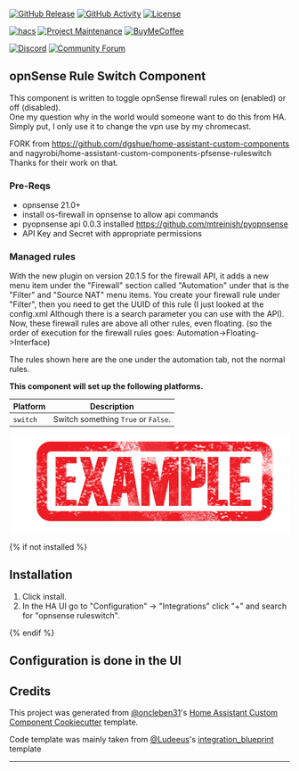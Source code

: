 [![GitHub Release][releases-shield]][releases]
[![GitHub Activity][commits-shield]][commits]
[![License][license-shield]][license]

[![hacs][hacsbadge]][hacs]
[![Project Maintenance][maintenance-shield]][user_profile]
[![BuyMeCoffee][buymecoffeebadge]][buymecoffee]

[![Discord][discord-shield]][discord]
[![Community Forum][forum-shield]][forum]
## opnSense Rule Switch Component

This component is written to toggle opnSense firewall rules on (enabled) or off (disabled).  
One my question why in the world would someone want to do this from HA. Simply put, I only use it to change the vpn use by my chromecast.


FORK from https://github.com/dgshue/home-assistant-custom-components and nagyrobi/home-assistant-custom-components-pfsense-ruleswitch
Thanks for their work on that.

### Pre-Reqs

- opnsense 21.0+
- install os-firewall in opnsense to allow api commands
- pyopnsense api 0.0.3 installed
  https://github.com/mtreinish/pyopnsense
- API Key and Secret with appropriate permissions

### Managed rules
With the new plugin on version 20.1.5 for the firewall API, it adds a new menu item under the "Firewall" section called "Automation"  under that is the "Filter" and "Source NAT" menu items.  You create your firewall rule under "Filter", then you need to get the UUID of this rule (I just looked at the config.xml  Although there is a search parameter you can use with the API).  Now, these firewall rules are above all other rules, even floating.  (so the order of execution for the firewall rules goes: Automation->Floating->Interface)

The rules shown here are the one under the automation tab, not the normal rules.

**This component will set up the following platforms.**

| Platform        | Description                         |
| --------------- | ----------------------------------- |
| `switch`        | Switch something `True` or `False`. |

![example][exampleimg]

{% if not installed %}

## Installation

1. Click install.
1. In the HA UI go to "Configuration" -> "Integrations" click "+" and search for "opnsense ruleswitch".

{% endif %}

## Configuration is done in the UI

<!---->

## Credits

This project was generated from [@oncleben31](https://github.com/oncleben31)'s [Home Assistant Custom Component Cookiecutter](https://github.com/oncleben31/cookiecutter-homeassistant-custom-component) template.

Code template was mainly taken from [@Ludeeus](https://github.com/ludeeus)'s [integration_blueprint][integration_blueprint] template

---

[integration_blueprint]: https://github.com/custom-components/integration_blueprint
[buymecoffee]: https://www.buymeacoffee.com/ludeeus
[buymecoffeebadge]: https://img.shields.io/badge/buy%20me%20a%20coffee-donate-yellow.svg?style=for-the-badge
[commits-shield]: https://img.shields.io/github/commit-activity/y/14roiron/home-assistant-custom-components-opnsense-ruleswitch.svg?style=for-the-badge
[commits]: https://github.com/14roiron/home-assistant-custom-components-opnsense-ruleswitch/commits/main
[hacs]: https://hacs.xyz
[hacsbadge]: https://img.shields.io/badge/HACS-Custom-orange.svg?style=for-the-badge
[discord]: https://discord.gg/Qa5fW2R
[discord-shield]: https://img.shields.io/discord/330944238910963714.svg?style=for-the-badge
[exampleimg]: example.png
[forum-shield]: https://img.shields.io/badge/community-forum-brightgreen.svg?style=for-the-badge
[forum]: https://community.home-assistant.io/
[license]: https://github.com/14roiron/home-assistant-custom-components-opnsense-ruleswitch/blob/main/LICENSE
[license-shield]: https://img.shields.io/github/license/14roiron/home-assistant-custom-components-opnsense-ruleswitch.svg?style=for-the-badge
[maintenance-shield]: https://img.shields.io/badge/maintainer-%4014roiron-blue.svg?style=for-the-badge
[releases-shield]: https://img.shields.io/github/release/14roiron/home-assistant-custom-components-opnsense-ruleswitch.svg?style=for-the-badge
[releases]: https://github.com/14roiron/home-assistant-custom-components-opnsense-ruleswitch/releases
[user_profile]: https://github.com/14roiron
